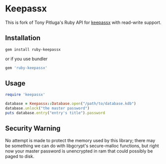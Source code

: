 # Keepassx

This is fork of Tony Pitluga's Ruby API for [keepassx](http://www.keepassx.org/) with read-write support.

## Installation

```
gem install ruby-keepassx
```
or if you use bundler

```ruby
gem 'ruby-keepassx'
```

## Usage

```ruby
require 'keepassx'

database = Keepassx::Database.open("/path/to/database.kdb")
database.unlock("the master password")
puts database.entry("entry's title").password
```

## Security Warning

No attempt is made to protect the memory used by this library; there may be something we can do with libgcrypt's secure-malloc functions, but right now your master password is unencrypted in ram that could possibly be paged to disk.
